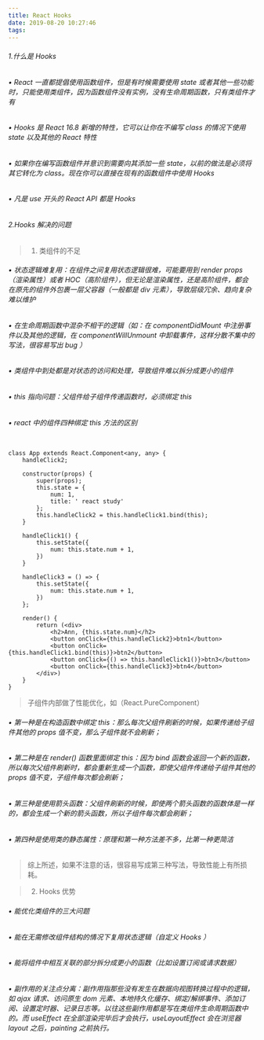 ```yaml
---
title: React Hooks
date: 2019-08-20 10:27:46
tags:
---
```


###### 1.什么是 Hooks

###### • React 一直都提倡使用函数组件，但是有时候需要使用 state 或者其他一些功能时，只能使用类组件，因为函数组件没有实例，没有生命周期函数，只有类组件才有
###### • Hooks 是 React 16.8 新增的特性，它可以让你在不编写 class 的情况下使用 state 以及其他的 React 特性
###### • 如果你在编写函数组件并意识到需要向其添加一些 state，以前的做法是必须将其它转化为 class。现在你可以直接在现有的函数组件中使用 Hooks 
###### • 凡是 use 开头的 React API  都是 Hooks


###### 2.Hooks 解决的问题
>1. 类组件的不足
###### • 状态逻辑难复用：在组件之间复用状态逻辑很难，可能要用到 render props （渲染属性）或者 HOC（高阶组件），但无论是渲染属性，还是高阶组件，都会在原先的组件外包裹一层父容器（一般都是 div 元素），导致层级冗余、趋向复杂难以维护
###### • 在生命周期函数中混杂不相干的逻辑（如：在 componentDidMount 中注册事件以及其他的逻辑，在 componentWillUnmount 中卸载事件，这样分散不集中的写法，很容易写出 bug ）
###### • 类组件中到处都是对状态的访问和处理，导致组件难以拆分成更小的组件
###### • this 指向问题：父组件给子组件传递函数时，必须绑定 this 
###### • react 中的组件四种绑定 this 方法的区别

```

class App extends React.Component<any, any> {
    handleClick2;

    constructor(props) {
        super(props);
        this.state = {
            num: 1,
            title: ' react study'
        };
        this.handleClick2 = this.handleClick1.bind(this);
    }

    handleClick1() {
        this.setState({
            num: this.state.num + 1,
        })
    }

    handleClick3 = () => {
        this.setState({
            num: this.state.num + 1,
        })
    };

    render() {
        return (<div>
            <h2>Ann, {this.state.num}</h2>
            <button onClick={this.handleClick2}>btn1</button>
            <button onClick={this.handleClick1.bind(this)}>btn2</button>
            <button onClick={() => this.handleClick1()}>btn3</button>
            <button onClick={this.handleClick3}>btn4</button>
        </div>)
    }
}
```

>子组件内部做了性能优化，如（React.PureComponent）
###### • 第一种是在构造函数中绑定 this：那么每次父组件刷新的时候，如果传递给子组件其他的 props 值不变，那么子组件就不会刷新；
###### • 第二种是在 render() 函数里面绑定 this：因为 bind 函数会返回一个新的函数，所以每次父组件刷新时，都会重新生成一个函数，即使父组件传递给子组件其他的 props 值不变，子组件每次都会刷新；
###### • 第三种是使用箭头函数：父组件刷新的时候，即使两个箭头函数的函数体是一样的，都会生成一个新的箭头函数，所以子组件每次都会刷新；
###### • 第四种是使用类的静态属性：原理和第一种方法差不多，比第一种更简洁

>综上所述，如果不注意的话，很容易写成第三种写法，导致性能上有所损耗。

>2. Hooks 优势
###### • 能优化类组件的三大问题
###### • 能在无需修改组件结构的情况下复用状态逻辑（自定义 Hooks ）
###### • 能将组件中相互关联的部分拆分成更小的函数（比如设置订阅或请求数据）
###### • 副作用的关注点分离：副作用指那些没有发生在数据向视图转换过程中的逻辑，如 ajax 请求、访问原生 dom 元素、本地持久化缓存、绑定/解绑事件、添加订阅、设置定时器、记录日志等。以往这些副作用都是写在类组件生命周期函数中的。而 useEffect 在全部渲染完毕后才会执行，useLayoutEffect 会在浏览器 layout 之后，painting 之前执行。